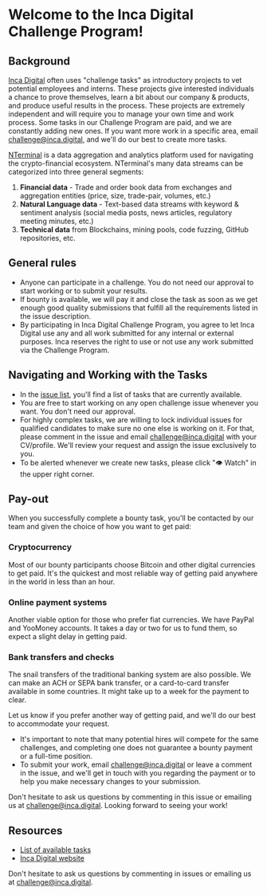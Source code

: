 # Welcome to the Inca Digital Challenge Program!

## Background

[Inca Digital](https://inca.digital/) often uses "challenge tasks" as introductory projects to vet potential employees and interns. These projects give interested individuals a chance to prove themselves, learn a bit about our company & products, and produce useful results in the process. These projects are extremely independent and will require you to manage your own time and work process. Some tasks in our Challenge Program are paid, and we are constantly adding new ones. If you want more work in a specific area, email challenge@inca.digital, and we'll do our best to create more tasks.

[NTerminal](https://www.nterminal.com) is a data aggregation and analytics platform used for navigating the crypto-financial ecosystem. NTerminal's many data streams can be categorized into three general segments:
1. **Financial data** - Trade and order book data from exchanges and aggregation entities (price, size, trade-pair, volumes, etc.)
2. **Natural Language data** - Text-based data streams with keyword & sentiment analysis (social media posts, news articles, regulatory meeting minutes, etc.)
3. **Technical data** from Blockchains, mining pools, code fuzzing, GitHub repositories, etc.

## General rules
* Anyone can participate in a challenge. You do not need our approval to start working or to submit your results.
* If bounty is available, we will pay it and close the task as soon as we get enough good quality submissions that fulfill all the requirements listed in the issue description.
* By participating in Inca Digital Challenge Program, you agree to let Inca Digital use any and all work submitted for any internal or external purposes. Inca reserves the right to use or not use any work submitted via the Challenge Program.

## Navigating and Working with the Tasks

* In the [issue list](https://github.com/inca-digital/challenge/issues), you'll find a list of tasks that are currently available.
* You are free to start working on any open challenge issue whenever you want. You don't need our approval.
* For highly complex tasks, we are willing to lock individual issues for qualified candidates to make sure no one else is working on it. For that, please comment in the issue and email challenge@inca.digital with your CV/profile. We'll review your request and assign the issue exclusively to you.
* To be alerted whenever we create new tasks, please click "👁 Watch" in the upper right corner.

## Pay-out

When you successfully complete a bounty task, you'll be contacted by our team and given the choice of how you want to get paid:

### Cryptocurrency

Most of our bounty participants choose Bitcoin and other digital currencies to get paid. It's the quickest and most reliable way of getting paid anywhere in the world in less than an hour.

### Online payment systems

Another viable option for those who prefer fiat currencies. We have PayPal and YooMoney accounts. It takes a day or two for us to fund them, so expect a slight delay in getting paid.

### Bank transfers and checks

The snail transfers of the traditional banking system are also possible. We can make an ACH or SEPA bank transfer, or a card-to-card transfer available in some countries. It might take up to a week for the payment to clear.

Let us know if you prefer another way of getting paid, and we'll do our best to accommodate your request.

* It's important to note that many potential hires will compete for the same challenges, and completing one does not guarantee a bounty payment or a full-time position.
* To submit your work, email challenge@inca.digital or leave a comment in the issue, and we'll get in touch with you regarding the payment or to help you make necessary changes to your submission.

Don't hesitate to ask us questions by commenting in this issue or emailing us at challenge@inca.digital. Looking forward to seeing your work! 

## Resources

* [List of available tasks](https://github.com/inca-digital/challenge/issues)
* [Inca Digital website](https://inca.digital)

Don't hesitate to ask us questions by commenting in issues or emailing us at challenge@inca.digital.
